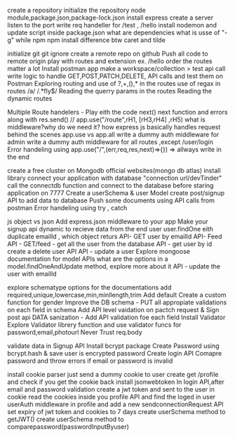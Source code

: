 create a repository
initialize the repository
node module,package.json,package-lock.json
install express
create a server
listen to the port
write req handeller for /test , /hello
install nodemon and update script inside package.json
what are dependencies
what is usse of "-g" while npm npm install
difference btw caret and tilde



initialize git 
git ignore
create a remote repo on github
Push all code to remote origin
play with routes and extension ex. /hello
order the routes matter a lot
Install postman app make a workspace/collection > test api call
write logic to handle GET,POST,PATCH,DELETE, API calls and test them on Postman
Exploring routing and use of ?,+,(),* in the routes
use of regax in routes /a/   /.*fly$/
Reading the querry params in the routes
Reading the dynamic routes 


Multiple Route handelers - Play eith the code
next()
next function and errors along with res.send()
// app.use("/route",rH1, [rH3,rH4] ,rH5)
what is middleware?why do we need it?
how express js basically handles request behind the scenes 
app.use vs app.all
write a dummy auth middleware for admin 
write a dummy auth middleware for all routes ,except  /user/login
Error handeling using app.use("/",(err,req,res,next)=>{}) => allways write in the end


create a free cluster on Mongodb official websites(mongo db atlas)
install library 
connect your application with database "connection url/devTinder"
call the connectdb function and connect to the database before staring application on 7777
Create a userSchema & user Model
create post/signup API to add data to database 
Push some documents using API calls from postman
Error handeling using try , catch



js object vs json
Add express.json middleware to your app
Make your signup api dynamic to recieve data from the end user
user.findOne eith duplicate emailId , which object returs
API- GET user by emailId
API- Feed API - GET/feed - get all the user from the database
API - get user by id
create a delete user API
API - update a user
Explore mongoose documentation for model APIs
what are the options in a model.findOneAndUpdate method, explore more about it
API - update the user with emailId


explore  schematype options for the documentations
add required,unique,lowercase,min,minllength,trim
Add default 
Create a custom function for gender
Improve the DB schema - PUT all appropiate validations on each field in schema
Add API level vaidation on pactch request & Sign post api
DATA sanization - Add API validation foe each field
Install Validator
Explore Validator librery function and use validator funcs for password,email,photourl
Never Trust req.body
 

validate data in Signup API
Install bcrypt package
Create Password using bcrypt.hash & save user is encrypted password 
Create login API
Comapre password and throw errors if email or password is invalid

install cookie parser
just send a dummy cookie  to user
create get /profile and check if you get the cookie back
install jsonwebtoken 
In login API,after email and password validation create a jwt token and sent to the user in cookie
read the cookies inside you profile API and find the loged in user
userAuth middleware in profile and add a new sendconnectionRequest API
set expiry of jwt token and cookies to 7 days
create userSchema method to getJWT()
create userSchema method to comparepassword(passwordInputByuser)

